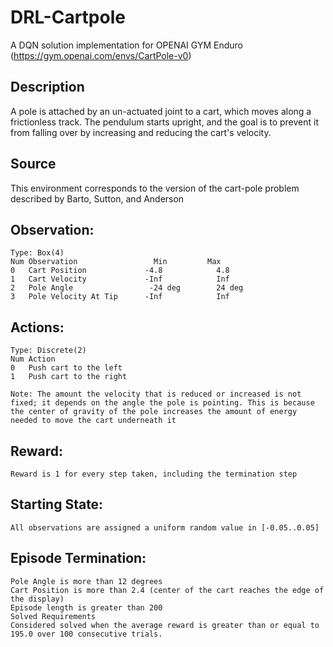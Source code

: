# DRL-Cartpole
A DQN solution implementation for OPENAI GYM Enduro (https://gym.openai.com/envs/CartPole-v0)


## Description
A pole is attached by an un-actuated joint to a cart, which moves along a frictionless track. The pendulum starts upright, and the goal is to prevent it from falling over by increasing and reducing the cart's velocity.

## Source
This environment corresponds to the version of the cart-pole problem described by Barto, Sutton, and Anderson

## Observation: 
    Type: Box(4)
    Num	Observation                 Min         Max
    0	Cart Position             -4.8            4.8
    1	Cart Velocity             -Inf            Inf
    2	Pole Angle                 -24 deg        24 deg
    3	Pole Velocity At Tip      -Inf            Inf
        
## Actions:
    Type: Discrete(2)
    Num	Action
    0	Push cart to the left
    1	Push cart to the right
    
    Note: The amount the velocity that is reduced or increased is not fixed; it depends on the angle the pole is pointing. This is because the center of gravity of the pole increases the amount of energy needed to move the cart underneath it

## Reward:
    Reward is 1 for every step taken, including the termination step

## Starting State:
    All observations are assigned a uniform random value in [-0.05..0.05]

## Episode Termination:
    Pole Angle is more than 12 degrees
    Cart Position is more than 2.4 (center of the cart reaches the edge of the display)
    Episode length is greater than 200
    Solved Requirements
    Considered solved when the average reward is greater than or equal to 195.0 over 100 consecutive trials.